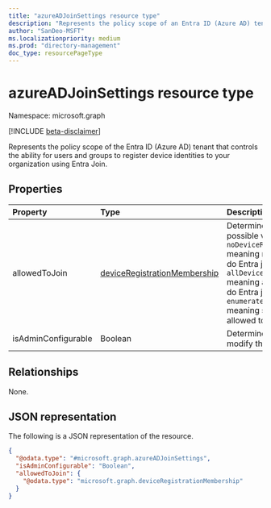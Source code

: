 ```yaml
---
title: "azureADJoinSettings resource type"
description: "Represents the policy scope of an Entra ID (Azure AD) tenant that controls device registration using Entra Join."
author: "SanDeo-MSFT"
ms.localizationpriority: medium
ms.prod: "directory-management"
doc_type: resourcePageType
---
```


# azureADJoinSettings resource type

Namespace: microsoft.graph

[!INCLUDE [beta-disclaimer](../../includes/beta-disclaimer.md)]

Represents the policy scope of the Entra ID (Azure AD) tenant that controls the ability for users and groups to register device identities to your organization using Entra Join.

## Properties
|Property|Type|Description|
|:---|:---|:---|
|allowedToJoin|[deviceRegistrationMembership](../resources/deviceregistrationmembership.md)|Determines if Entra join is allowed. The possible values are `noDeviceRegistrationMembership` meaning no users/groups are allowed to do Entra join, `allDeviceRegistrationMembership` meaning all users/groups are allowed to do Entra join and `enumeratedDeviceRegistrationMembership` meaning specified users/groups are allowed to do Entra join.  |
|isAdminConfigurable|Boolean|Determines if Entra ID administrators can modify this policy.|

## Relationships
None.

## JSON representation
The following is a JSON representation of the resource.
<!-- {
  "blockType": "resource",
  "@odata.type": "microsoft.graph.azureADJoinSettings"
}
-->
``` json
{
  "@odata.type": "#microsoft.graph.azureADJoinSettings",
  "isAdminConfigurable": "Boolean",
  "allowedToJoin": {
    "@odata.type": "microsoft.graph.deviceRegistrationMembership"
  }
}
```
